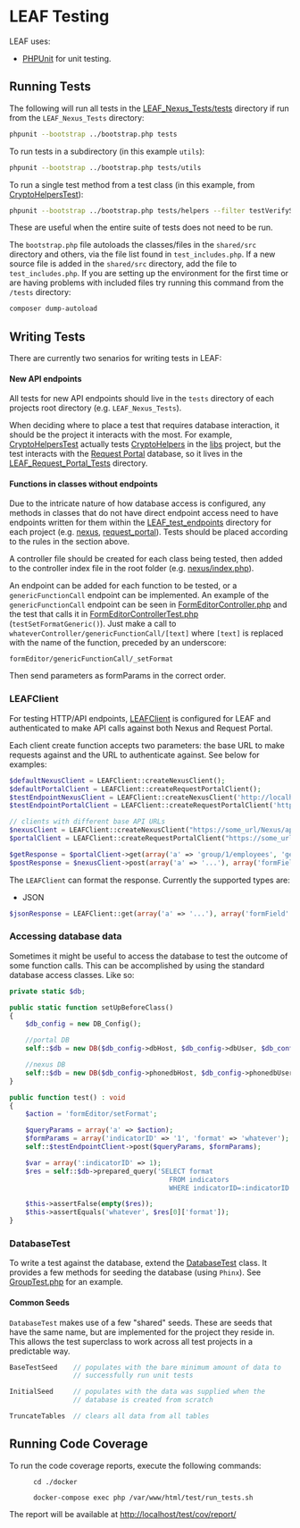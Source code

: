 # LEAF Testing

LEAF uses:

* [PHPUnit](https://phpunit.de/) for unit testing.

## Running Tests

The following will run all tests in the [LEAF_Nexus_Tests/tests](../test-old/LEAF_Nexus_Tests) directory if run from the `LEAF_Nexus_Tests` directory:

```bash
phpunit --bootstrap ../bootstrap.php tests
```

To run tests in a subdirectory (in this example `utils`):

```bash
phpunit --bootstrap ../bootstrap.php tests/utils 
```

To run a single test method from a test class (in this example, from [CryptoHelpersTest](LEAF_Request_Portal_Tests/tests/helpers/CryptoHelpersTest.php)):

```bash
phpunit --bootstrap ../bootstrap.php tests/helpers --filter testVerifySignature_authentic
```

These are useful when the entire suite of tests does not need to be run.

The `bootstrap.php` file autoloads the classes/files in the `shared/src` directory and others, via the file list found in `test_includes.php`. If a new source file is added in the `shared/src` directory, add the file to `test_includes.php`. If you are setting up the environment for the first time or are having problems with included files try running this command from the `/tests` directory:
```bash
composer dump-autoload
```

## Writing Tests

There are currently two senarios for writing tests in LEAF:

#### New API endpoints

All tests for new API endpoints should live in the `tests` directory of each projects root directory (e.g. `LEAF_Nexus_Tests`).

When deciding where to place a test that requires database interaction, it should be the project it interacts with the most. For example, [CryptoHelpersTest](LEAF_Request_Portal_Tests/tests/helpers/CryptoHelpersTest.php) actually tests [CryptoHelpers](../libs/php-commons/CryptoHelpers.php) in the [libs](../libs/php-commons) project, but the test interacts with the [Request Portal](../LEAF_Request_Portal) database, so it lives in the [LEAF_Request_Portal_Tests](../test-old/LEAF_Request_Portal_Tests) directory.

#### Functions in classes without endpoints

Due to the intricate nature of how database access is configured, any methods in classes that do not have direct endpoint access need to have endpoints written for them within the [LEAF_test_endpoints](../test-old/LEAF_test_endpoints) directory for each project (e.g. [nexus](../test-old/LEAF_test_endpoints), [request_portal](../test-old/LEAF_test_endpoints/request_portal)). Tests should be placed according to the rules in the section above.

A controller file should be created for each class being tested, then added to the controller index file in the root folder (e.g. [nexus/index.php](../test-old/LEAF_test_endpoints/nexus/index.php)). 

An endpoint can be added for each function to be tested, or a `genericFunctionCall` endpoint can be implemented. An example of the `genericFunctionCall` endpoint can be seen in [FormEditorController.php](../test-old/LEAF_test_endpoints/request_portal/controllers/FormEditorController.php) and the test that calls it in [FormEditorControllerTest.php](../test-old/LEAF_Request_Portal_Tests/tests/api/FormEditorControllerTest.php) (`testSetFormatGeneric()`). Just make a call to `whateverController/genericFunctionCall/[text]` where `[text]` is replaced with the name of the function, preceded by an underscore:

```
formEditor/genericFunctionCall/_setFormat
```

Then send parameters as formParams in the correct order.

### LEAFClient

For testing HTTP/API endpoints, [LEAFClient](../test-old/shared/src/LEAFClient.php) is configured for LEAF and
authenticated to make API calls against both Nexus and Request Portal.

Each client create function accepts two parameters: the base URL to make requests against and the URL to authenticate against. See below for examples:

```php
$defaultNexusClient = LEAFClient::createNexusClient();
$defaultPortalClient = LEAFClient::createRequestPortalClient();
$testEndpointNexusClient = LEAFClient::createNexusClient('http://localhost/test/LEAF_test_endpoints/nexus/', '../../../LEAF_Nexus/auth_domain/');
$testEndpointPortalClient = LEAFClient::createRequestPortalClient('http://localhost/test/LEAF_test_endpoints/request_portal/', '../../../LEAF_Request_Portal/auth_domain/');

// clients with different base API URLs
$nexusClient = LEAFClient::createNexusClient("https://some_url/Nexus/api/");
$portalClient = LEAFClient::createRequestPortalClient("https://some_url/Portal/api/");

$getResponse = $portalClient->get(array('a' => 'group/1/employees', 'getKey' => 'getValue'));
$postResponse = $nexusClient->post(array('a' => '...'), array('formField' => 'fieldValue'));
```

The `LEAFClient` can format the response. Currently the supported types are:

* JSON

```php
$jsonResponse = LEAFClient::get(array('a' => '...'), array('formField' => 'fieldValue'), '', LEAFResponseType::JSON);
```
### Accessing database data

Sometimes it might be useful to access the database to test the outcome of some function calls. This can be accomplished by using the standard database access classes. Like so:

```php
private static $db;

public static function setUpBeforeClass()
{
    $db_config = new DB_Config();

    //portal DB
    self::$db = new DB($db_config->dbHost, $db_config->dbUser, $db_config->dbPass, $db_config->dbName);

    //nexus DB
    self::$db = new DB($db_config->phonedbHost, $db_config->phonedbUser, $db_config->phonedbPass, $db_config->phonedbName);
}

public function test() : void
{
    $action = 'formEditor/setFormat';

    $queryParams = array('a' => $action);
    $formParams = array('indicatorID' => '1', 'format' => 'whatever');
    self::$testEndpointClient->post($queryParams, $formParams);

    $var = array(':indicatorID' => 1);
    $res = self::$db->prepared_query('SELECT format
                                        FROM indicators
                                        WHERE indicatorID=:indicatorID', $var);

    $this->assertFalse(empty($res));
    $this->assertEquals('whatever', $res[0]['format']);
}
```

### DatabaseTest

To write a test against the database, extend the [DatabaseTest](../test-old/shared/src/DatabaseTest.php) class. It provides a few methods for seeding the database (using `Phinx`). See [GroupTest.php](LEAF_Nexus_Tests/tests/api/GroupTest.php) for an example.

#### Common Seeds

`DatabaseTest` makes use of a few "shared" seeds. These are seeds that have the same name, but are implemented for the project they reside in. This allows the test superclass to work across all test projects in a predictable way.

```php
BaseTestSeed    // populates with the bare minimum amount of data to 
                // successfully run unit tests

InitialSeed     // populates with the data was supplied when the 
                // database is created from scratch

TruncateTables  // clears all data from all tables
```

## Running Code Coverage

To run the code coverage reports, execute the following commands:

```
      cd ./docker

      docker-compose exec php /var/www/html/test/run_tests.sh
```

The report will be available at [http://localhost/test/cov/report/](http://localhost/test/cov/report/)
